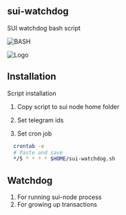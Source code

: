 ## sui-watchdog
SUI watchdog bash script

![BASH](https://badgen.net/badge/language/BASH/black)

![Logo](https://pbs.twimg.com/media/FgPxXnyWAAEtre-.jpg)

## Installation

Script installation

1. Copy script to sui node home folder
2. Set telegram ids

4. Set cron job
```bash
  crontab -e
  # Paste and save
  */5 * * * * $HOME/sui-watchdog.sh
```

## Watchdog

1. For running sui-node process
2. For growing up transactions

